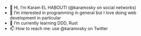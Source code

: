 - 👋 Hi, I’m Karam EL HABOUTI (@karamosky on social networks)
- 👀 I’m interested in programming in general but I love doing web development in particular
- 🌱 I’m currently learning DDD, Rust
- 📫 How to reach me: use @karamosky on Twitter

<!---
karamosky/karamosky is a ✨ special ✨ repository because its `README.md` (this file) appears on your GitHub profile.
You can click the Preview link to take a look at your changes.
--->
